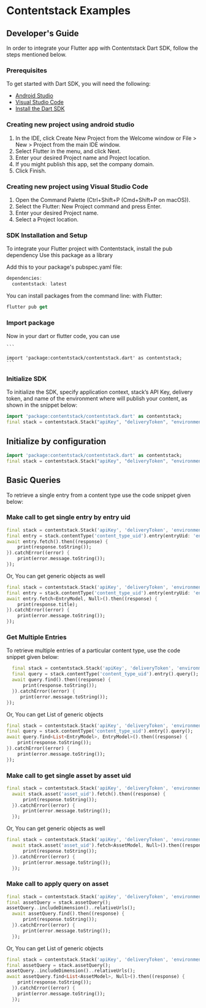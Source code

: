 # Contentstack Examples

## Developer's Guide

In order to integrate your Flutter app with Contentstack Dart SDK, follow the steps mentioned below.

### Prerequisites

To get started with Dart SDK, you will need the following:

- [Android Studio](https://developer.android.com/studio/install.html)
- [Visual Studio Code](https://code.visualstudio.com/download)
- [Install the Dart SDK](https://dart.dev/get-dart#install)

### Creating new project using android studio

1. In the IDE, click Create New Project from the Welcome window or File > New > Project from the main IDE window.
2. Select Flutter in the menu, and click Next.
3. Enter your desired Project name and Project location.
4. If you might publish this app, set the company domain.
5. Click Finish.

### Creating new project using Visual Studio Code

1. Open the Command Palette (Ctrl+Shift+P (Cmd+Shift+P on macOS)).
2. Select the Flutter: New Project command and press Enter.
3. Enter your desired Project name.
4. Select a Project location.

### SDK Installation and Setup

To integrate your Flutter project with Contentstack, install the pub dependency Use this package as a library

Add this to your package's pubspec.yaml file:

```dart
dependencies:
  contentstack: latest
```

You can install packages from the command line:
with Flutter:

```dart
flutter pub get
```

### Import package

Now in your dart or flutter code, you can use

    ```

    import 'package:contentstack/contentstack.dart' as contentstack;
    ```

### Initialize SDK

To initialize the SDK, specify application context, stack’s API Key, delivery token, and name of the environment where will publish your content, as shown in the snippet below:

```dart
import 'package:contentstack/contentstack.dart' as contentstack;
final stack = contentstack.Stack("apiKey", "deliveryToken", "environment");
```

## Initialize by configuration

```dart
import 'package:contentstack/contentstack.dart' as contentstack;
final stack = contentstack.Stack("apiKey", "deliveryToken", "environment", host: 'your_host', branch: 'development');
```

## Basic Queries

To retrieve a single entry from a content type use the code snippet given below:

### Make call to get single entry by entry uid

```dart
final stack = contentstack.Stack('apiKey', 'deliveryToken', 'environment');
final entry = stack.contentType('content_type_uid').entry(entryUid: 'entry_uid');
await entry.fetch().then((response) {
    print(response.toString());
}).catchError((error) {
    print(error.message.toString());
});
```

Or, You can get generic objects as well

```dart
final stack = contentstack.Stack('apiKey', 'deliveryToken', 'environment');
final entry = stack.contentType('content_type_uid').entry(entryUid: 'entry_uid');
await entry.fetch<EntryModel, Null>().then((response) {
    print(response.title);
}).catchError((error) {
    print(error.message.toString());
});

```

### Get Multiple Entries

To retrieve multiple entries of a particular content type, use the code snippet given below:

```dart
  final stack = contentstack.Stack('apiKey', 'deliveryToken', 'environment');
  final query = stack.contentType('content_type_uid').entry().query();
  await query.find().then((response) {
      print(response.toString());
  }).catchError((error) {
     print(error.message.toString());
});
```

Or, You can get List of generic objects

```dart
final stack = contentstack.Stack('apiKey', 'deliveryToken', 'environment');
final query = stack.contentType('content_type_uid').entry().query();
await query.find<List<EntryModel>, EntryModel>().then((response) {
    print(response.toString());
}).catchError((error) {
    print(error.message.toString());
});
```

### Make call to get single asset by asset uid

```dart
final stack = contentstack.Stack('apiKey', 'deliveryToken', 'environment');
  await stack.asset('asset_uid').fetch().then((response) {
      print(response.toString());
  }).catchError((error) {
      print(error.message.toString());
  });
```

Or, You can get generic objects as well

```dart
final stack = contentstack.Stack('apiKey', 'deliveryToken', 'environment');
  await stack.asset('asset_uid').fetch<AssetModel, Null>().then((response) {
      print(response.toString());
  }).catchError((error) {
      print(error.message.toString());
  });
```

### Make call to apply query on asset

```dart
final stack = contentstack.Stack('apiKey', 'deliveryToken', 'environment');
final assetQuery = stack.assetQuery();
assetQuery..includeDimension()..relativeUrls();
  await assetQuery.find().then((response) {
      print(response.toString());
  }).catchError((error) {
      print(error.message.toString());
  });
```

Or, You can get List of generic objects

```dart
final stack = contentstack.Stack('apiKey', 'deliveryToken', 'environment');
final assetQuery = stack.assetQuery();
assetQuery..includeDimension()..relativeUrls();
await assetQuery.find<List<AssetModel>, Null>().then((response) {
    print(response.toString());
  }).catchError((error) {
    print(error.message.toString());
  });
```
